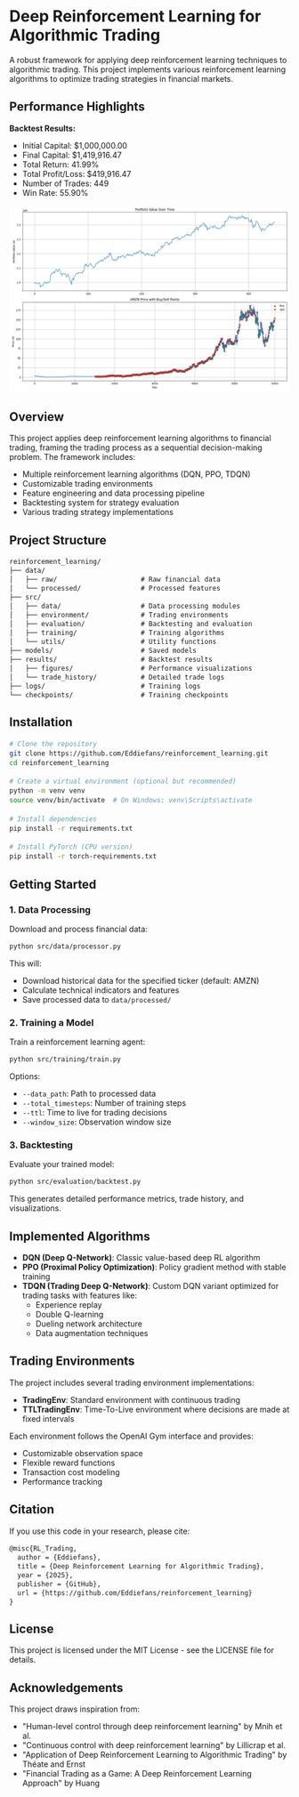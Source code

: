 # Deep Reinforcement Learning for Algorithmic Trading

A robust framework for applying deep reinforcement learning techniques to algorithmic trading. This project implements various reinforcement learning algorithms to optimize trading strategies in financial markets.

## Performance Highlights

**Backtest Results:**
- Initial Capital: $1,000,000.00
- Final Capital: $1,419,916.47
- Total Return: 41.99%
- Total Profit/Loss: $419,916.47
- Number of Trades: 449
- Win Rate: 55.90%

![Trading Results](results/figures/backtest_results.png)

## Overview

This project applies deep reinforcement learning algorithms to financial trading, framing the trading process as a sequential decision-making problem. The framework includes:

- Multiple reinforcement learning algorithms (DQN, PPO, TDQN)
- Customizable trading environments
- Feature engineering and data processing pipeline
- Backtesting system for strategy evaluation
- Various trading strategy implementations

## Project Structure

```
reinforcement_learning/
├── data/
│   ├── raw/                     # Raw financial data
│   └── processed/               # Processed features
├── src/
│   ├── data/                    # Data processing modules
│   ├── environment/             # Trading environments 
│   ├── evaluation/              # Backtesting and evaluation
│   ├── training/                # Training algorithms
│   └── utils/                   # Utility functions
├── models/                      # Saved models
├── results/                     # Backtest results
│   ├── figures/                 # Performance visualizations
│   └── trade_history/           # Detailed trade logs
├── logs/                        # Training logs
└── checkpoints/                 # Training checkpoints
```

## Installation

```bash
# Clone the repository
git clone https://github.com/Eddiefans/reinforcement_learning.git
cd reinforcement_learning

# Create a virtual environment (optional but recommended)
python -m venv venv
source venv/bin/activate  # On Windows: venv\Scripts\activate

# Install dependencies
pip install -r requirements.txt

# Install PyTorch (CPU version)
pip install -r torch-requirements.txt
```

## Getting Started

### 1. Data Processing

Download and process financial data:

```bash
python src/data/processor.py
```

This will:
- Download historical data for the specified ticker (default: AMZN)
- Calculate technical indicators and features
- Save processed data to `data/processed/`

### 2. Training a Model

Train a reinforcement learning agent:

```bash
python src/training/train.py
```

Options:
- `--data_path`: Path to processed data
- `--total_timesteps`: Number of training steps
- `--ttl`: Time to live for trading decisions
- `--window_size`: Observation window size

### 3. Backtesting

Evaluate your trained model:

```bash
python src/evaluation/backtest.py
```

This generates detailed performance metrics, trade history, and visualizations.

## Implemented Algorithms

- **DQN (Deep Q-Network)**: Classic value-based deep RL algorithm
- **PPO (Proximal Policy Optimization)**: Policy gradient method with stable training
- **TDQN (Trading Deep Q-Network)**: Custom DQN variant optimized for trading tasks with features like:
  - Experience replay
  - Double Q-learning
  - Dueling network architecture
  - Data augmentation techniques

## Trading Environments

The project includes several trading environment implementations:

- **TradingEnv**: Standard environment with continuous trading
- **TTLTradingEnv**: Time-To-Live environment where decisions are made at fixed intervals

Each environment follows the OpenAI Gym interface and provides:
- Customizable observation space
- Flexible reward functions
- Transaction cost modeling
- Performance tracking

## Citation

If you use this code in your research, please cite:

```
@misc{RL_Trading,
  author = {Eddiefans},
  title = {Deep Reinforcement Learning for Algorithmic Trading},
  year = {2025},
  publisher = {GitHub},
  url = {https://github.com/Eddiefans/reinforcement_learning}
}
```

## License

This project is licensed under the MIT License - see the LICENSE file for details.

## Acknowledgements

This project draws inspiration from:
- "Human-level control through deep reinforcement learning" by Mnih et al.
- "Continuous control with deep reinforcement learning" by Lillicrap et al.
- "Application of Deep Reinforcement Learning to Algorithmic Trading" by Théate and Ernst
- "Financial Trading as a Game: A Deep Reinforcement Learning Approach" by Huang
